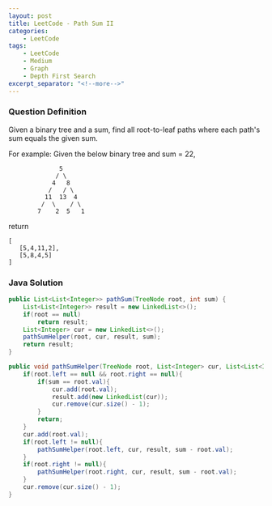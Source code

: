 ```yaml
---
layout: post
title: LeetCode - Path Sum II
categories:
    - LeetCode
tags:
    - LeetCode
    - Medium
    - Graph
    - Depth First Search
excerpt_separator: "<!--more-->"
---
```


### Question Definition
Given a binary tree and a sum, find all root-to-leaf paths where each path's sum equals the given sum.
<!--more-->
For example:
Given the below binary tree and sum = 22,
```
              5
             / \
            4   8
           /   / \
          11  13  4
         /  \    / \
        7    2  5   1
```
return
```
[
   [5,4,11,2],
   [5,8,4,5]
]
```
### Java Solution
```java
public List<List<Integer>> pathSum(TreeNode root, int sum) {
    List<List<Integer>> result = new LinkedList<>();
    if(root == null)
        return result;
    List<Integer> cur = new LinkedList<>();
    pathSumHelper(root, cur, result, sum);
    return result;
}

public void pathSumHelper(TreeNode root, List<Integer> cur, List<List<Integer>> result, int sum) {
    if(root.left == null && root.right == null){
        if(sum == root.val){
            cur.add(root.val);
            result.add(new LinkedList(cur));
            cur.remove(cur.size() - 1);
        }
        return;
    }
    cur.add(root.val);
    if(root.left != null){
        pathSumHelper(root.left, cur, result, sum - root.val);
    }
    if(root.right != null){
        pathSumHelper(root.right, cur, result, sum - root.val);
    }
    cur.remove(cur.size() - 1);
}
```